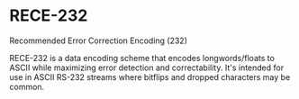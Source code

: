 # RECE-232
Recommended Error Correction Encoding (232)

RECE-232 is a data encoding scheme that encodes longwords/floats to ASCII while maximizing error detection and correctability. It's intended for use in ASCII RS-232 streams where bitflips and dropped characters may be common.
